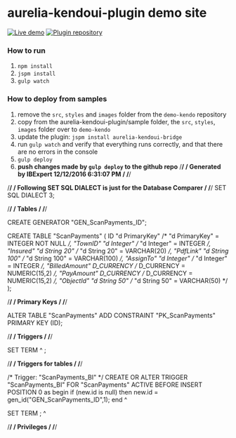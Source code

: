 # aurelia-kendoui-plugin demo site
    
[![Live demo](http://dabuttonfactory.com/button.png?t=Live+demo&f=Calibri-Bold&ts=24&tc=fff&tshs=1&tshc=000&hp=20&vp=8&c=5&bgt=gradient&bgc=3d85c6&ebgc=073763)](http://aurelia-ui-toolkits.github.io/demo-kendo/)
[![Plugin repository](http://dabuttonfactory.com/button.png?t=Plugin+repository&f=Calibri-Bold&ts=24&tc=fff&tshs=1&tshc=000&hp=20&vp=8&c=5&bgt=gradient&bgc=3d85c6&ebgc=073763)](https://github.com/aurelia-ui-toolkits/aurelia-kendoui-plugin)

### How to run
1. `npm install`
2. `jspm install`
3. `gulp watch`

### How to deploy from samples
1. remove the `src`, `styles` and `images` folder from the `demo-kendo` repository
2. copy from the aurelia-kendoui-plugin/sample folder, the `src`, `styles`, `images` folder over to `demo-kendo`
3. update the plugin: `jspm install aurelia-kendoui-bridge`
4. run `gulp watch` and verify that everything runs correctly, and that there are no errors in the console
5. `gulp deploy`
6. **push changes made by `gulp deploy` to the github repo**
/******************************************************************************/
/****             Generated by IBExpert 12/12/2016 6:31:07 PM              ****/
/******************************************************************************/

/******************************************************************************/
/****     Following SET SQL DIALECT is just for the Database Comparer      ****/
/******************************************************************************/
SET SQL DIALECT 3;



/******************************************************************************/
/****                                Tables                                ****/
/******************************************************************************/


CREATE GENERATOR "GEN_ScanPayments_ID";

CREATE TABLE "ScanPayments" (
    ID              "d PrimaryKey" /* "d PrimaryKey" = INTEGER NOT NULL */,
    "TownID"        "d Integer" /* "d Integer" = INTEGER */,
    "Insured"       "d String 20" /* "d String 20" = VARCHAR(20) */,
    "PdfLink"       "d String 100" /* "d String 100" = VARCHAR(100) */,
    "AssignTo"      "d Integer" /* "d Integer" = INTEGER */,
    "BilledAmount"  D_CURRENCY /* D_CURRENCY = NUMERIC(15,2) */,
    "PayAmount"     D_CURRENCY /* D_CURRENCY = NUMERIC(15,2) */,
    "ObjectId"      "d String 50" /* "d String 50" = VARCHAR(50) */
);




/******************************************************************************/
/****                             Primary Keys                             ****/
/******************************************************************************/

ALTER TABLE "ScanPayments" ADD CONSTRAINT "PK_ScanPayments" PRIMARY KEY (ID);


/******************************************************************************/
/****                               Triggers                               ****/
/******************************************************************************/


SET TERM ^ ;



/******************************************************************************/
/****                         Triggers for tables                          ****/
/******************************************************************************/



/* Trigger: "ScanPayments_BI" */
CREATE OR ALTER TRIGGER "ScanPayments_BI" FOR "ScanPayments"
ACTIVE BEFORE INSERT POSITION 0
as
begin
  if (new.id is null) then
    new.id = gen_id("GEN_ScanPayments_ID",1);
end
^


SET TERM ; ^



/******************************************************************************/
/****                              Privileges                              ****/
/******************************************************************************/
